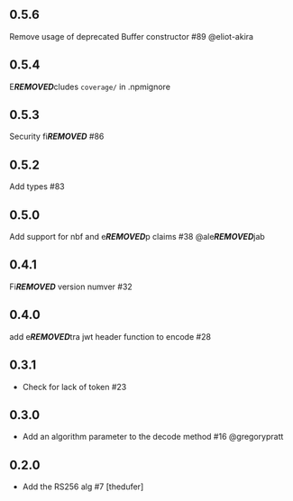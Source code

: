 ## 0.5.6

Remove usage of deprecated Buffer constructor #89 @eliot-akira

## 0.5.4

E***REMOVED***cludes `coverage/` in .npmignore

## 0.5.3

Security fi***REMOVED*** #86

## 0.5.2

Add types #83

## 0.5.0

Add support for nbf and e***REMOVED***p claims #38 @ale***REMOVED***jab

## 0.4.1

Fi***REMOVED*** version numver #32

## 0.4.0

add e***REMOVED***tra jwt header function to encode #28

## 0.3.1

* Check for lack of token #23

## 0.3.0

* Add an algorithm parameter to the decode method #16 @gregorypratt

## 0.2.0

* Add the RS256 alg #7 [thedufer]
